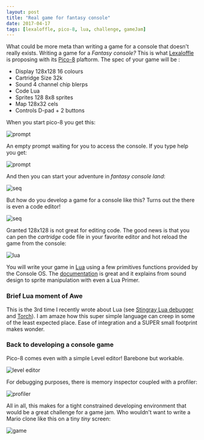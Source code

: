 ```yaml
---
layout: post
title: "Real game for fantasy console"
date: 2017-04-17
tags: [lexaloffle, pico-8, lua, challenge, gameJam]
---
```


What could be more meta than writing a game for a console that doesn't really exists. Writing a game for a *Fantasy console?* This is what [Lexaloffle](http://www.lexaloffle.com) is proposing with its [Pico-8](http://www.lexaloffle.com/pico-8.php) plaftorm. The spec of your game will be :

- Display		128x128 16 colours
- Cartridge Size		32k
- Sound		4 channel chip blerps
- Code		Lua
- Sprites		128 8x8 sprites
- Map		128x32 cels
- Controls		D-pad + 2 buttons

When you start pico-8 you get this:

![prompt](../img/pico-8-boot.png)

An empty prompt waiting for you to access the console. If you type help you get:

![prompt](../img/pico-8-help.png)

And then you can start your adventure in *fantasy console land*:

![seq](../img/pico-8-the-run-sequence.gif)

But how do you develop a game for a console like this? Turns out the there is even a code editor!

![seq](../img/pico-8-code.gif)

Granted 128x128 is not great for editing code. The good news is that you can pen the *cartridge* code file in your favorite editor and hot reload the game from the console:

![lua](../img/pico-8-lua.png)

You will write your game in [Lua](https://www.lua.org/) using a few primitives functions provided by the Console OS. The [documentation](![seq](../img/pico-8-code.gif)) is great and it explains from sound design to sprite manipulation with even a Lua Primer.

### Brief Lua moment of Awe
This is the 3rd time I recently wrote about Lua (see [Stingray Lua debugger](https://lochrist.github.io/blog/2017-03-25-stingray-lua-debugger) and [Torch](https://lochrist.github.io/blog/2017-04-05-recurrent-neural-networks-and-music)). I am amaze how this super simple language can creep in some of the least expected place. Ease of integration and a SUPER small footprint makes wonder. 

### Back to developing a console game

Pico-8 comes even with a simple Level editor! Barebone but workable.

![level editor](http://www.lexaloffle.com/gfx/p8_jelpi.gif)

For debugging purposes, there is memory inspector coupled with a profiler:

![profiler](http://www.lexaloffle.com/gfx/p8_tracker.gif)

All in all, this makes for a tight constrained developing environment that would be a great challenge for a game jam. Who wouldn't want to write a Mario clone like this on a tiny *tiny* screen:

![game](../img/pico-8-demo-game.gif)